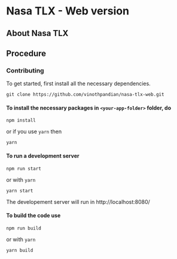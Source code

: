 # Nasa TLX - Web version

## About Nasa TLX

## Procedure

### Contributing

To get started, first install all the necessary dependencies.

```
git clone https://github.com/vinothpandian/nasa-tlx-web.git
```

#### To install the necessary packages in `<your-app-folder>` folder, do

```
npm install
```

or if you use `yarn` then

```
yarn
```

#### To run a development server

```
npm run start
```

or with `yarn`

```
yarn start
```

The developement server will run in http://localhost:8080/

#### To build the code use

```
npm run build
```

or with `yarn`

```
yarn build
```
